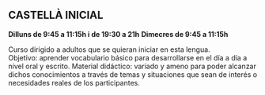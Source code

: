 ## CASTELLÀ INICIAL
 
**Dilluns de 9:45 a 11:15h i de 19:30 a 21h**
**Dimecres de 9:45 a 11:15h**

Curso dirigido a adultos que se quieran iniciar en esta lengua.
Objetivo: aprender vocabulario básico para desarrollarse en el día a día a nivel oral y escrito.
Material didáctico: variado y ameno para poder alcanzar dichos conocimientos a través de temas y situaciones que sean de interés o necesidades reales de los participantes.
